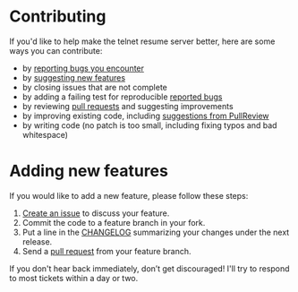 # Contributing

If you'd like to help make the telnet resume server better, here are some ways you can contribute:

  - by [reporting bugs you encounter](https://github.com/zachflower/resume-server/issues/new)
  - by [suggesting new features](https://github.com/zachflower/resume-server/issues/new)
  - by closing issues that are not complete
  - by adding a failing test for reproducible [reported bugs](https://github.com/zachflower/resume-server/issues)
  - by reviewing [pull requests](https://github.com/zachflower/resume-server/pulls) and suggesting improvements
  - by improving existing code, including [suggestions from PullReview](https://www.pullreview.com/github/bundler/bundler/reviews/master)
  - by writing code (no patch is too small, including fixing typos and bad whitespace)

# Adding new features

If you would like to add a new feature, please follow these steps:

  1. [Create an issue](https://github.com/zachflower/resume-server/issues/new) to discuss your feature.
  2. Commit the code to a feature branch in your fork.
  3. Put a line in the [CHANGELOG](https://github.com/zachflower/resume-server/blob/master/CHANGELOG.md) summarizing your changes under the next release.
  4. Send a [pull request](https://help.github.com/articles/using-pull-requests) from your feature branch.

If you don't hear back immediately, don’t get discouraged! I'll try to respond to most tickets within a day or two.
